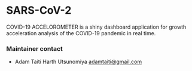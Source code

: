 # SARS-CoV-2

COVID-19 ACCELOROMETER is a shiny dashboard application for growth acceleration analysis of the COVID-19 pandemic in real time.

### Maintainer contact
* Adam Taiti Harth Utsunomiya <adamtaiti@gmail.com>
